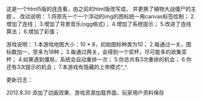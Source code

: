 这是一个html5版的连连看，由之前的html版改写成，
并更换了植物大战僵尸的主题
。
改动说明：
1.将原先一个一个浮动的img的图标统一用canvas标签绘制；
2.增加了连线；
3.增加了背景音乐(ogg格式)；
4.增加了系统提示；
5.改进了连线算法；
6.增加了彩蛋；

游戏说明：
1.本游戏地图大小：10 * 8，初始图标种类为10；
2.每通过一关，图标数加一，至多为18种；
3.每通过两关，会得到一个奖杯，尽可能多的收集奖杯；
4.如果遇到僵局，系统会自动重排一次；
5.你总共有3次重排的机会；
6.你还有3次提示的机会；
7.本游戏有隐藏的上帝模式^_^.

更新日志：

2012.8.30 添加了动画效果、游戏资源加载界面、玩家用户资料保存
